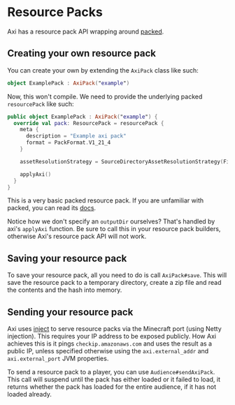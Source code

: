 # Resource Packs

Axi has a resource pack API wrapping around [packed](https://packed.radsteve.net).

## Creating your own resource pack

You can create your own by extending the `AxiPack` class like such:

```kt
object ExamplePack : AxiPack("example")
```

Now, this won't compile. We need to provide the underlying packed `resourcePack`
like such:

```kt
public object ExamplePack : AxiPack("example") {
  override val pack: ResourcePack = resourcePack {
    meta {
      description = "Example axi pack"
      format = PackFormat.V1_21_4
    }

    assetResolutionStrategy = SourceDirectoryAssetResolutionStrategy(File("../assets"))

    applyAxi()
  }
}
```

This is a very basic packed resource pack. If you are unfamiliar with packed,
you can read its [docs](https://packed.radsteve.net/getting-started.html).

Notice how we don't specify an `outputDir` ourselves? That's handled by axi's
`applyAxi` function. Be sure to call this in your resource pack builders, otherwise
Axi's resource pack API will not work.

## Saving your resource pack

To save your resource pack, all you need to do is call `AxiPack#save`. This will
save the resource pack to a temporary directory, create a zip file and read the
contents and the hash into memory.

## Sending your resource pack

Axi uses [inject](https://github.com/mcbrawls/inject) to serve resource packs
via the Minecraft port (using Netty injection). This requires your IP address
to be exposed publicly. How Axi achieves this is it pings `checkip.amazonaws.com`
and uses the result as a public IP, unless specified otherwise using the
`axi.external_addr` and `axi.external_port` JVM properties.

To send a resource pack to a player, you can use `Audience#sendAxiPack`.
This call will suspend until the pack has either loaded or it failed to load,
it returns whether the pack has loaded for the entire audience, if it has not
loaded already.
